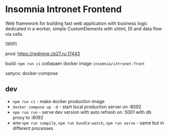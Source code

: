 # Insomnia Intronet Frontend

Web framework for building fast web application with business logic dedicated in a worker, simple CustomElements with uhtml, DI and data flow via cellx.

[WIP]

prod: https://redmine.cb27.ru:17443

build: 
  `npm run ci`
   собирает docker image `insomnia/intronet-front` 

запуск: docker-compose

## dev

* `npm run ci` - make docker production image
* `docker compose up -d` - start local production server on :8092
* `npm run run` - serve dev version with auto refresh on :5001 with db proxy to :8092
* или `npm run compile`, `npm run bundle:watch`, `npm run serve` - same but in different processes

